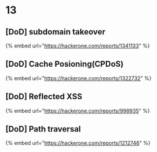 # 13

## \[DoD] subdomain takeover

{% embed url="https://hackerone.com/reports/1341133" %}

## \[DoD] Cache Posioning(CPDoS)

{% embed url="https://hackerone.com/reports/1322732" %}

## \[DoD] Reflected XSS

{% embed url="https://hackerone.com/reports/998935" %}

## \[DoD] Path traversal

{% embed url="https://hackerone.com/reports/1212746" %}
